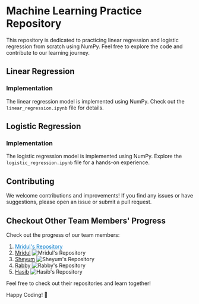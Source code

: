 # Machine Learning Practice Repository

This repository is dedicated to practicing linear regression and logistic regression from scratch using NumPy. Feel free to explore the code and contribute to our learning journey.

## Linear Regression

### Implementation

The linear regression model is implemented using NumPy. Check out the `linear_regression.ipynb` file for details.

## Logistic Regression

### Implementation

The logistic regression model is implemented using NumPy. Explore the `logistic_regression.ipynb` file for a hands-on experience.

## Contributing

We welcome contributions and improvements! If you find any issues or have suggestions, please open an issue or submit a pull request.

## Checkout Other Team Members' Progress

Check out the progress of our team members:

1. <a href="https://github.com/phantom-nue/ML_Journey" style="color: #007acc;">Mridul's Repository</a>
1. [Mridul](https://github.com/phantom-nue/ML_Journey) ![Mridul's Repository](https://img.shields.io/badge/Repository-Blue)
1. [Sheyum](https://github.com/CodeParadox007/ML_Algos) ![Sheyum's Repository](https://img.shields.io/badge/Repository-Green)
1. [Rabby](https://github.com/rabbyece10/ML_Coding) ![Rabby's Repository](https://img.shields.io/badge/Repository-Orange)
1. [Hasib](https://github.com/mhasib37/ML-repo) ![Hasib's Repository](https://img.shields.io/badge/Repository-Red)

Feel free to check out their repositories and learn together!

Happy Coding! 🚀

